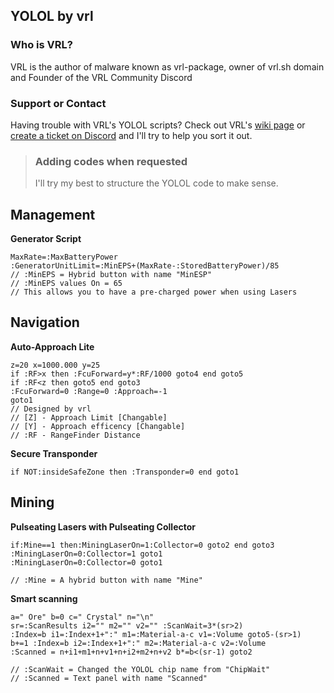 ## YOLOL by vrl


### Who is VRL?

VRL is the author of malware known as vrl-package, owner of vrl.sh domain and Founder of the VRL Community Discord

### Support or Contact

Having trouble with VRL's YOLOL scripts? Check out VRL's [wiki page](https://github.com/vrlnx/yolol/wiki) or [create a ticket on Discord](http://d.vrl.sh/) and I'll try to help you sort it out.

> ### Adding codes when requested
> I'll try my best to structure the YOLOL code to make sense.

## Management

**Generator Script**

```
MaxRate=:MaxBatteryPower
:GeneratorUnitLimit=:MinEPS+(MaxRate-:StoredBatteryPower)/85
// :MinEPS = Hybrid button with name "MinESP"
// :MinEPS values On = 65
// This allows you to have a pre-charged power when using Lasers
```

## Navigation

**Auto-Approach Lite**

```
z=20 x=1000.000 y=25
if :RF>x then :FcuForward=y*:RF/1000 goto4 end goto5
if :RF<z then goto5 end goto3
:FcuForward=0 :Range=0 :Approach=-1
goto1
// Designed by vrl
// [Z] - Approach Limit [Changable]
// [Y] - Approach efficency [Changable]
// :RF - RangeFinder Distance
```

**Secure Transponder**

```
if NOT:insideSafeZone then :Transponder=0 end goto1
```

## Mining

**Pulseating Lasers with Pulseating Collector**

```
if:Mine==1 then:MiningLaserOn=1:Collector=0 goto2 end goto3
:MiningLaserOn=0:Collector=1 goto1
:MiningLaserOn=0:Collector=0 goto1

// :Mine = A hybrid button with name "Mine"
```

**Smart scanning**

```
a=" Ore" b=0 c=" Crystal" n="\n"
sr=:ScanResults i2="" m2="" v2="" :ScanWait=3*(sr>2)
:Index=b i1=:Index+1+":" m1=:Material-a-c v1=:Volume goto5-(sr>1)
b+=1 :Index=b i2=:Index+1+":" m2=:Material-a-c v2=:Volume
:Scanned = n+i1+m1+n+v1+n+i2+m2+n+v2 b*=b<(sr-1) goto2

// :ScanWait = Changed the YOLOL chip name from "ChipWait"
// :Scanned = Text panel with name "Scanned"
```

